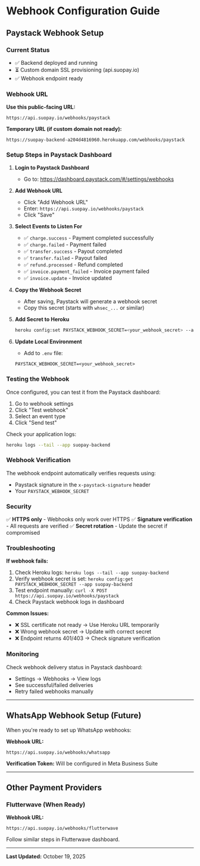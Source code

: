 # Webhook Configuration Guide

## Paystack Webhook Setup

### Current Status
- ✅ Backend deployed and running
- ⏳ Custom domain SSL provisioning (api.suopay.io)
- ✅ Webhook endpoint ready

### Webhook URL

**Use this public-facing URL:**
```
https://api.suopay.io/webhooks/paystack
```

**Temporary URL (if custom domain not ready):**
```
https://suopay-backend-a204d4816960.herokuapp.com/webhooks/paystack
```

### Setup Steps in Paystack Dashboard

1. **Login to Paystack Dashboard**
   - Go to: https://dashboard.paystack.com/#/settings/webhooks

2. **Add Webhook URL**
   - Click "Add Webhook URL"
   - Enter: `https://api.suopay.io/webhooks/paystack`
   - Click "Save"

3. **Select Events to Listen For**
   - ✅ `charge.success` - Payment completed successfully
   - ✅ `charge.failed` - Payment failed
   - ✅ `transfer.success` - Payout completed
   - ✅ `transfer.failed` - Payout failed
   - ✅ `refund.processed` - Refund completed
   - ✅ `invoice.payment_failed` - Invoice payment failed
   - ✅ `invoice.update` - Invoice updated

4. **Copy the Webhook Secret**
   - After saving, Paystack will generate a webhook secret
   - Copy this secret (starts with `whsec_...` or similar)

5. **Add Secret to Heroku**
   ```bash
   heroku config:set PAYSTACK_WEBHOOK_SECRET=<your_webhook_secret> --app suopay-backend
   ```

6. **Update Local Environment**
   - Add to `.env` file:
   ```
   PAYSTACK_WEBHOOK_SECRET=<your_webhook_secret>
   ```

### Testing the Webhook

Once configured, you can test it from the Paystack dashboard:
1. Go to webhook settings
2. Click "Test webhook"
3. Select an event type
4. Click "Send test"

Check your application logs:
```bash
heroku logs --tail --app suopay-backend
```

### Webhook Verification

The webhook endpoint automatically verifies requests using:
- Paystack signature in the `x-paystack-signature` header
- Your `PAYSTACK_WEBHOOK_SECRET`

### Security

✅ **HTTPS only** - Webhooks only work over HTTPS
✅ **Signature verification** - All requests are verified
✅ **Secret rotation** - Update the secret if compromised

### Troubleshooting

**If webhook fails:**
1. Check Heroku logs: `heroku logs --tail --app suopay-backend`
2. Verify webhook secret is set: `heroku config:get PAYSTACK_WEBHOOK_SECRET --app suopay-backend`
3. Test endpoint manually: `curl -X POST https://api.suopay.io/webhooks/paystack`
4. Check Paystack webhook logs in dashboard

**Common Issues:**
- ❌ SSL certificate not ready → Use Heroku URL temporarily
- ❌ Wrong webhook secret → Update with correct secret
- ❌ Endpoint returns 401/403 → Check signature verification

### Monitoring

Check webhook delivery status in Paystack dashboard:
- Settings → Webhooks → View logs
- See successful/failed deliveries
- Retry failed webhooks manually

---

## WhatsApp Webhook Setup (Future)

When you're ready to set up WhatsApp webhooks:

**Webhook URL:**
```
https://api.suopay.io/webhooks/whatsapp
```

**Verification Token:** Will be configured in Meta Business Suite

---

## Other Payment Providers

### Flutterwave (When Ready)

**Webhook URL:**
```
https://api.suopay.io/webhooks/flutterwave
```

Follow similar steps in Flutterwave dashboard.

---

**Last Updated:** October 19, 2025

